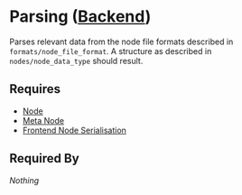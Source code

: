 # Parsing ([Backend](../backend.md))

Parses relevant data from the node file formats described in `formats/node_file_format`. A structure as described in `nodes/node_data_type` should result.

## Requires

- [Node](../nodes/node.md)
- [Meta Node](../nodes/meta_node.md)
- [Frontend Node Serialisation](../../frontend/node_file_format/serialisation.md)

## Required By

*Nothing*
